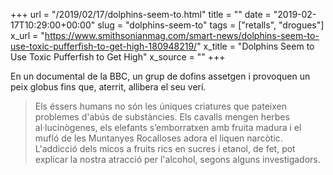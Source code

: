 +++
url = "/2019/02/17/dolphins-seem-to.html"
title = ""
date = "2019-02-17T10:29:00+00:00"
slug = "dolphins-seem-to"
tags = ["retalls", "drogues"]
x_url = "https://www.smithsonianmag.com/smart-news/dolphins-seem-to-use-toxic-pufferfish-to-get-high-180948219/"
x_title = "Dolphins Seem to Use Toxic Pufferfish to Get High"
x_source = ""
+++


En un documental de la BBC, un grup de dofins assetgen i provoquen un peix globus fins que, aterrit, allibera el seu verí.

> Els éssers humans no són les úniques criatures que pateixen problemes d'abús de substàncies. Els cavalls mengen herbes al·lucinògenes, els elefants s’emborratxen amb fruita madura i el mufló de les Muntanyes Rocalloses adora el liquen narcòtic. L'addicció dels micos a fruits rics en sucres i etanol, de fet, pot explicar la nostra atracció per l'alcohol, segons alguns investigadors.

